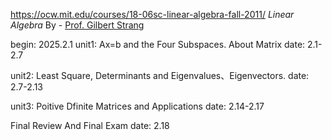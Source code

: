 https://ocw.mit.edu/courses/18-06sc-linear-algebra-fall-2011/
*Linear Algebra* By - [Prof. Gilbert Strang](https://ocw.mit.edu/search/?q=Prof.+Gilbert+Strang)

begin: 2025.2.1
unit1: Ax=b and the Four Subspaces.  About Matrix 
date: 2.1-2.7

unit2: Least Square, Determinants and Eigenvalues、Eigenvectors.
date: 2.7-2.13

unit3: Poitive Dfinite Matrices and Applications
date: 2.14-2.17

Final Review And Final Exam
date: 2.18
